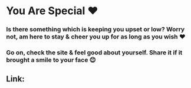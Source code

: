 <h1>You Are Special ❤️ </h1>

<h3>Is there something which is keeping you upset or low?
Worry not, am here to stay & cheer you up for as long as you wish ❤ </h3>

<h3>Go on, check the site & feel good about yourself. 
Share it if it brought a smile to your face 😊</h3>

<h2>Link: </h2>

